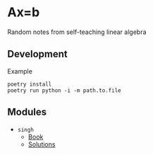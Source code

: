# Ax=b

Random notes from self-teaching linear algebra

## Development

Example

```
poetry install
poetry run python -i -m path.to.file
```

## Modules

* `singh` 
    * [Book](https://global.oup.com/booksites/content/9780199654444/)
    * [Solutions](https://global.oup.com/booksites/content/9780199654444/studentsolutions/)
